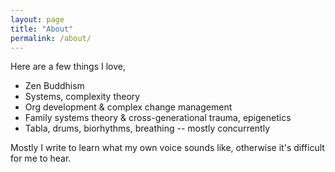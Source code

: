 ```yaml
---
layout: page
title: "About"
permalink: /about/
---
```


Here are a few things I love,

- Zen Buddhism
- Systems, complexity theory
- Org development & complex change management
- Family systems theory & cross-generational trauma, epigenetics
- Tabla, drums, biorhythms, breathing -- mostly concurrently

Mostly I write to learn what my own voice sounds like, otherwise it's difficult for me to hear.
